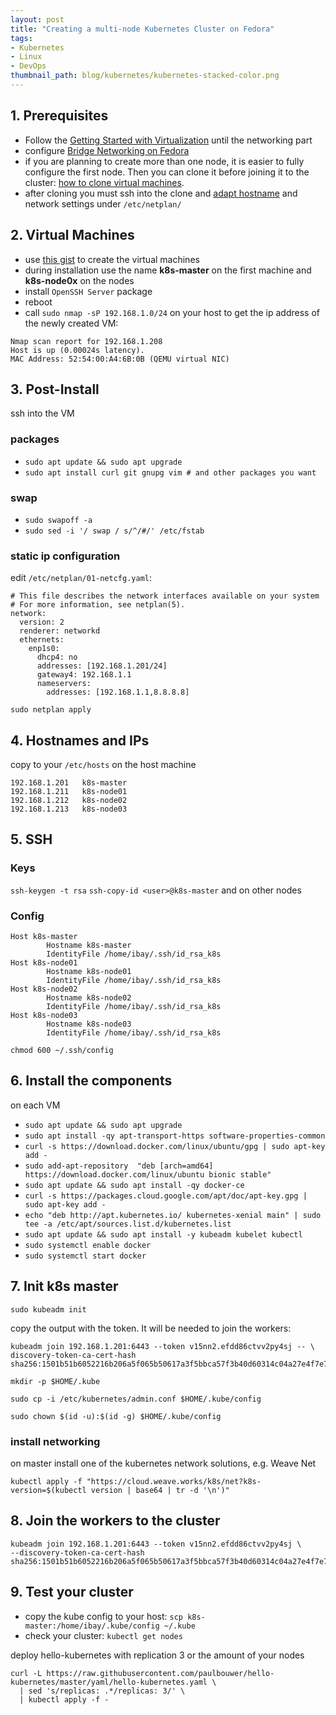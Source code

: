 ```yaml
---
layout: post
title: "Creating a multi-node Kubernetes Cluster on Fedora"
tags:
- Kubernetes
- Linux
- DevOps
thumbnail_path: blog/kubernetes/kubernetes-stacked-color.png
---
```


## 1. Prerequisites
 * Follow the [Getting Started with Virtualization](https://docs.fedoraproject.org/en-US/quick-docs/getting-started-with-virtualization/) until the networking part
 * configure [Bridge Networking on Fedora](https://lukas.zapletalovi.com/2015/09/fedora-22-libvirt-with-bridge.html)
 * if you are planning to create more than one node, it is easier to fully configure the first node. Then you can clone it before joining it to the cluster: [how to clone virtual machines](https://www.cyberciti.biz/faq/how-to-clone-existing-kvm-virtual-machine-images-on-linux/). 
  * after cloning you must ssh into the clone and [adapt hostname](https://linuxize.com/post/how-to-change-hostname-on-ubuntu-18-04/) and network settings under `/etc/netplan/`

## 2. Virtual Machines
 * use [this gist](https://gist.github.com/ismailbay/c87f4b608e007e169bec3c8002834a45) to create the virtual machines
 * during installation use the name **k8s-master** on the first machine and **k8s-node0x** on the nodes
 * install `OpenSSH Server` package
 * reboot
 * call `sudo nmap -sP 192.168.1.0/24` on your host to get the ip address of the newly created VM:

```
Nmap scan report for 192.168.1.208
Host is up (0.00024s latency).
MAC Address: 52:54:00:A4:6B:0B (QEMU virtual NIC)
```

## 3. Post-Install
ssh into the VM

### packages
 * `sudo apt update && sudo apt upgrade`
 * `sudo apt install curl git gnupg vim # and other packages you want`

### swap
 * `sudo swapoff -a`
 * `sudo sed -i '/ swap / s/^/#/' /etc/fstab`

### static ip configuration
edit `/etc/netplan/01-netcfg.yaml`:

```
# This file describes the network interfaces available on your system
# For more information, see netplan(5).
network:
  version: 2
  renderer: networkd
  ethernets:
    enp1s0:
      dhcp4: no
      addresses: [192.168.1.201/24]
      gateway4: 192.168.1.1
      nameservers:
        addresses: [192.168.1.1,8.8.8.8]
```

`sudo netplan apply`


## 4. Hostnames and IPs
copy to your `/etc/hosts` on the host machine

```
192.168.1.201   k8s-master
192.168.1.211   k8s-node01
192.168.1.212   k8s-node02
192.168.1.213   k8s-node03
```

## 5. SSH

### Keys
`ssh-keygen -t rsa`
`ssh-copy-id <user>@k8s-master` and on other nodes

### Config
```
Host k8s-master
        Hostname k8s-master
        IdentityFile /home/ibay/.ssh/id_rsa_k8s
Host k8s-node01
        Hostname k8s-node01
        IdentityFile /home/ibay/.ssh/id_rsa_k8s
Host k8s-node02
        Hostname k8s-node02
        IdentityFile /home/ibay/.ssh/id_rsa_k8s
Host k8s-node03
        Hostname k8s-node03
        IdentityFile /home/ibay/.ssh/id_rsa_k8s
```

`chmod 600 ~/.ssh/config`

## 6. Install the components
on each VM

 * `sudo apt update && sudo apt upgrade`
 * `sudo apt install -qy apt-transport-https software-properties-common`
 * `curl -s https://download.docker.com/linux/ubuntu/gpg | sudo apt-key add -`
 * `sudo add-apt-repository  "deb [arch=amd64] https://download.docker.com/linux/ubuntu bionic stable"`
 * `sudo apt update && sudo apt install -qy docker-ce`
 * `curl -s https://packages.cloud.google.com/apt/doc/apt-key.gpg | sudo apt-key add -`
 * `echo "deb http://apt.kubernetes.io/ kubernetes-xenial main" | sudo tee -a /etc/apt/sources.list.d/kubernetes.list`
 * `sudo apt update && sudo apt install -y kubeadm kubelet kubectl`
 * `sudo systemctl enable docker`
 * `sudo systemctl start docker`

## 7. Init k8s master
`sudo kubeadm init`

copy the output with the token. It will be needed to join the workers:

```
kubeadm join 192.168.1.201:6443 --token v15nn2.efdd86ctvv2py4sj -- \
discovery-token-ca-cert-hash sha256:1501b51b6052216b206a5f065b50617a3f5bbca57f3b40d60314c04a27e4f7e7
```

`mkdir -p $HOME/.kube`

`sudo cp -i /etc/kubernetes/admin.conf $HOME/.kube/config`

`sudo chown $(id -u):$(id -g) $HOME/.kube/config`

### install networking
on master install one of the kubernetes network solutions, e.g. Weave Net 

`kubectl apply -f "https://cloud.weave.works/k8s/net?k8s-version=$(kubectl version | base64 | tr -d '\n')"`

## 8. Join the workers to the cluster
```
kubeadm join 192.168.1.201:6443 --token v15nn2.efdd86ctvv2py4sj \
--discovery-token-ca-cert-hash sha256:1501b51b6052216b206a5f065b50617a3f5bbca57f3b40d60314c04a27e4f7e7
```
 
## 9. Test your cluster
 * copy the kube config to your host: `scp k8s-master:/home/ibay/.kube/config ~/.kube`
 * check your cluster: `kubectl get nodes`

deploy hello-kubernetes with replication 3 or the amount of your nodes

```
curl -L https://raw.githubusercontent.com/paulbouwer/hello-kubernetes/master/yaml/hello-kubernetes.yaml \
  | sed 's/replicas: .*/replicas: 3/' \
  | kubectl apply -f -
```
